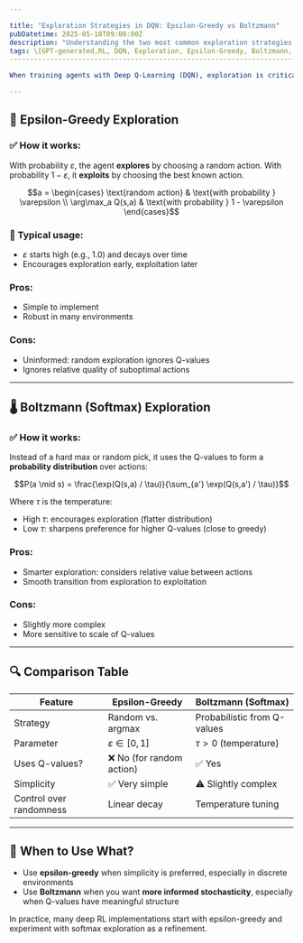 ```yaml
---

title: "Exploration Strategies in DQN: Epsilon-Greedy vs Boltzmann"
pubDatetime: 2025-05-18T09:00:00Z
description: "Understanding the two most common exploration strategies used in Deep Q-Learning: epsilon-greedy and Boltzmann (softmax) exploration."
tags: \[GPT-generated,RL, DQN, Exploration, Epsilon-Greedy, Boltzmann, Reinforcement Learning]
--------------------------------------------------------------------------------

When training agents with Deep Q-Learning (DQN), exploration is critical — without it, the agent can get stuck exploiting suboptimal behavior. This post compares two widely-used exploration methods: **epsilon-greedy** and **Boltzmann (softmax) exploration**.

---
```


## 🎲 Epsilon-Greedy Exploration

### ✅ How it works:

With probability $\varepsilon$, the agent **explores** by choosing a random action. With probability $1 - \varepsilon$, it **exploits** by choosing the best known action.

```math
a =
\begin{cases}
\text{random action} & \text{with probability } \varepsilon \\
\arg\max_a Q(s,a) & \text{with probability } 1 - \varepsilon
\end{cases}
```

### 🔧 Typical usage:

* $\varepsilon$ starts high (e.g., 1.0) and decays over time
* Encourages exploration early, exploitation later

### Pros:

* Simple to implement
* Robust in many environments

### Cons:

* Uninformed: random exploration ignores Q-values
* Ignores relative quality of suboptimal actions

---

## 🌡️ Boltzmann (Softmax) Exploration

### ✅ How it works:

Instead of a hard max or random pick, it uses the Q-values to form a **probability distribution** over actions:

```math
P(a \mid s) = \frac{\exp(Q(s,a) / \tau)}{\sum_{a'} \exp(Q(s,a') / \tau)}
```

Where $\tau$ is the temperature:

* High $\tau$: encourages exploration (flatter distribution)
* Low $\tau$: sharpens preference for higher Q-values (close to greedy)

### Pros:

* Smarter exploration: considers relative value between actions
* Smooth transition from exploration to exploitation

### Cons:

* Slightly more complex
* More sensitive to scale of Q-values

---

## 🔍 Comparison Table

| Feature                 | Epsilon-Greedy           | Boltzmann (Softmax)         |
| ----------------------- | ------------------------ | --------------------------- |
| Strategy                | Random vs. argmax        | Probabilistic from Q-values |
| Parameter               | $\varepsilon \in [0,1]$  | $\tau > 0$ (temperature)    |
| Uses Q-values?          | ❌ No (for random action) | ✅ Yes                       |
| Simplicity              | ✅ Very simple            | ⚠️ Slightly complex         |
| Control over randomness | Linear decay             | Temperature tuning          |

---

## 🧠 When to Use What?

* Use **epsilon-greedy** when simplicity is preferred, especially in discrete environments
* Use **Boltzmann** when you want **more informed stochasticity**, especially when Q-values have meaningful structure

In practice, many deep RL implementations start with epsilon-greedy and experiment with softmax exploration as a refinement.

